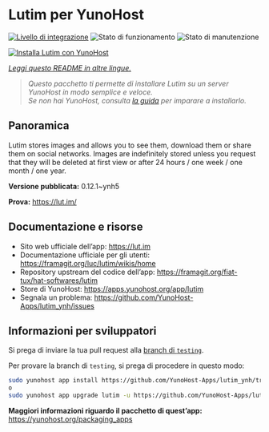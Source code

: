 <!--
N.B.: Questo README è stato automaticamente generato da <https://github.com/YunoHost/apps/tree/master/tools/readme_generator>
NON DEVE essere modificato manualmente.
-->

# Lutim per YunoHost

[![Livello di integrazione](https://dash.yunohost.org/integration/lutim.svg)](https://dash.yunohost.org/appci/app/lutim) ![Stato di funzionamento](https://ci-apps.yunohost.org/ci/badges/lutim.status.svg) ![Stato di manutenzione](https://ci-apps.yunohost.org/ci/badges/lutim.maintain.svg)

[![Installa Lutim con YunoHost](https://install-app.yunohost.org/install-with-yunohost.svg)](https://install-app.yunohost.org/?app=lutim)

*[Leggi questo README in altre lingue.](./ALL_README.md)*

> *Questo pacchetto ti permette di installare Lutim su un server YunoHost in modo semplice e veloce.*  
> *Se non hai YunoHost, consulta [la guida](https://yunohost.org/install) per imparare a installarlo.*

## Panoramica

Lutim stores images and allows you to see them, download them or share them on social networks.
Images are indefinitely stored unless you request that they will be deleted at first view or after 24 hours / one week / one month / one year.

**Versione pubblicata:** 0.12.1~ynh5

**Prova:** <https://lut.im/>
## Documentazione e risorse

- Sito web ufficiale dell’app: <https://lut.im>
- Documentazione ufficiale per gli utenti: <https://framagit.org/luc/lutim/wikis/home>
- Repository upstream del codice dell’app: <https://framagit.org/fiat-tux/hat-softwares/lutim>
- Store di YunoHost: <https://apps.yunohost.org/app/lutim>
- Segnala un problema: <https://github.com/YunoHost-Apps/lutim_ynh/issues>

## Informazioni per sviluppatori

Si prega di inviare la tua pull request alla [branch di `testing`](https://github.com/YunoHost-Apps/lutim_ynh/tree/testing).

Per provare la branch di `testing`, si prega di procedere in questo modo:

```bash
sudo yunohost app install https://github.com/YunoHost-Apps/lutim_ynh/tree/testing --debug
o
sudo yunohost app upgrade lutim -u https://github.com/YunoHost-Apps/lutim_ynh/tree/testing --debug
```

**Maggiori informazioni riguardo il pacchetto di quest’app:** <https://yunohost.org/packaging_apps>
